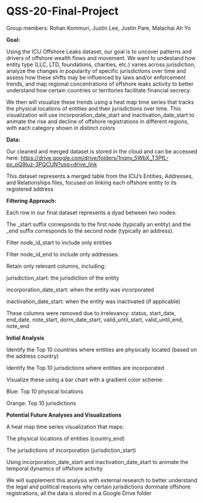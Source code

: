 # QSS-20-Final-Project

Group members: Rohan Kommuri, Justin Lee, Justin Pare, Malachai Ah Yo

**Goal:**

Using the ICIJ Offshore Leaks dataset, our goal is to uncover patterns and drivers of offshore wealth flows and movement. We want to undestand how entity type (LLC, LTD, foundations, charities, etc.) varies across jurisdiction, analyze the changes in popularity of specific jurisdictions over time and assess how these shifts may be influenced by laws and/or enforcement trends, and map regional concentrations of offshore leaks activity to better understand how certain countries or territories facilitate financial secrecy. 

We then will visualize these trends using a heat map time series that tracks the physical locations of entities and their jurisdictions over time. This visualization will use incorporation_date_start and inactivation_date_start to animate the rise and decline of offshore registrations in different regions, with each category shown in distinct colors

**Data:**

Our cleaned and merged dataset is stored in the cloud and can be accessed here: https://drive.google.com/drive/folders/1nqny_5WbX_T3PfL-px_pQ9luz-3PQCUN?usp=drive_link

This dataset represents a merged table from the ICIJ’s Entities, Addresses, and Relationships files, focused on linking each offshore entity to its registered address

**Filtering Approach:**

Each row in our final dataset represents a dyad between two nodes:

The _start suffix corresponds to the first node (typically an entity) and the _end suffix corresponds to the second node (typically an address).

Filter node_id_start to include only entities

Filter node_id_end to include only addresses.

Retain only relevant columns, including:

jurisdiction_start: the jurisdiction of the entity

incorporation_date_start: when the entity was incorporated

inactivation_date_start: when the entity was inactivated (if applicable)

These columns were removed due to irrelevancy: 
status, start_date, end_date, note_start, dorm_date_start, valid_until_start, valid_until_end, note_end

**Initial Analysis**

Identify the Top 10 countries where entities are physically located (based on the address country)

Identify the Top 10 jurisdictions where entities are incorporated

Visualize these using a bar chart with a gradient color scheme:

Blue: Top 10 physical locations

Orange: Top 10 jurisdictions

**Potential Future Analyses and Visualizations**

A heat map time series visualization that maps:

The physical locations of entities (country_end)

The jurisdictions of incorporation (jurisdiction_start)

Using incorporation_date_start and inactivation_date_start to animate the temporal dynamics of offshore activity

We will supplement this analysis with external research to better understand the legal and political reasons why certain jurisdictions dominate offshore registrations, all the data is stored in a Google Drive folder 


